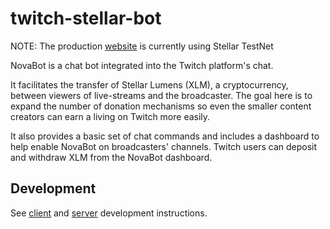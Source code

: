 # twitch-stellar-bot

NOTE: The production [website](http://novabot.me) is currently using Stellar TestNet

NovaBot is a chat bot integrated into the Twitch platform's chat.

It facilitates the transfer of Stellar Lumens (XLM), a cryptocurrency, between viewers of live-streams and the broadcaster. The goal here is to expand the number of donation mechanisms so even the smaller content creators can earn a living on Twitch more easily.

It also provides a basic set of chat commands and includes a dashboard to help enable NovaBot on broadcasters' channels. Twitch users can deposit and withdraw XLM from the NovaBot dashboard.

## Development

See [client](https://github.com/michael-luo/twitch-stellar-bot/tree/master/client/README.md) and [server](https://github.com/michael-luo/twitch-stellar-bot/blob/master/server/README.md) development instructions.
